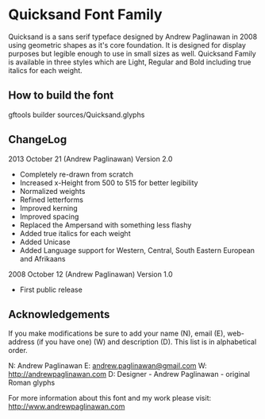 Quicksand Font Family
========================

Quicksand is a sans serif typeface designed by Andrew Paglinawan in 2008 using geometric shapes as it's core foundation. It is designed for display purposes but legible enough to use in small sizes as well. Quicksand Family is available in three styles which are Light, Regular and Bold including true italics for each weight.

## How to build the font
gftools builder sources/Quicksand.glyphs

## ChangeLog
2013 October 21 (Andrew Paglinawan) Version 2.0
- Completely re-drawn from scratch
- Increased x-Height from 500 to 515 for better legibility
- Normalized weights
- Refined letterforms
- Improved kerning
- Improved spacing
- Replaced the Ampersand with something less flashy
- Added true italics for each weight
- Added Unicase
- Added Language support for Western, Central, South Eastern European and Afrikaans

2008 October 12 (Andrew Paglinawan) Version 1.0
- First public release

## Acknowledgements
If you make modifications be sure to add your name (N), email (E), web-address
(if you have one) (W) and description (D). This list is in alphabetical order.

N: Andrew Paglinawan
E: andrew.paglinawan@gmail.com
W: http://andrewpaglinawan.com
D: Designer - Andrew Paglinawan - original Roman glyphs

For more information about this font and my work please visit: http://www.andrewpaglinawan.com
